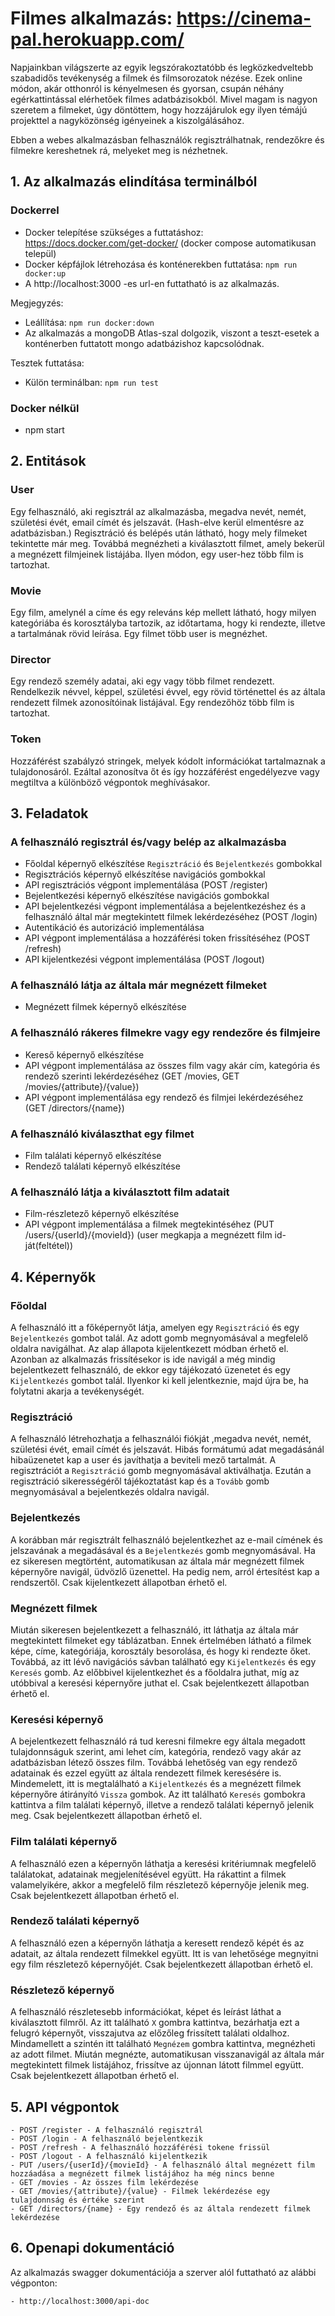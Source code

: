 # Filmes alkalmazás: https://cinema-pal.herokuapp.com/

Napjainkban világszerte az egyik legszórakoztatóbb és legközkedveltebb szabadidős tevékenység a filmek és filmsorozatok nézése.
Ezek online módon, akár otthonról is kényelmesen és gyorsan, csupán néhány egérkattintással elérhetőek filmes adatbázisokból.
Mivel magam is nagyon szeretem a filmeket, úgy döntöttem, hogy hozzájárulok egy ilyen témájú projekttel a nagyközönség igényeinek a kiszolgálásához.

Ebben a webes alkalmazásban felhasználók regisztrálhatnak, rendezőkre és filmekre kereshetnek rá, melyeket meg is nézhetnek.

## 1. Az alkalmazás elindítása terminálból

### Dockerrel

- Docker telepítése szükséges a futtatáshoz: https://docs.docker.com/get-docker/ (docker compose automatikusan települ)
- Docker képfájlok létrehozása és konténerekben futtatása: `npm run docker:up`
- A http://localhost:3000 -es url-en futtatható is az alkalmazás.

Megjegyzés:

- Leállítása: `npm run docker:down`
- Az alkalmazás a mongoDB Atlas-szal dolgozik, viszont a teszt-esetek a konténerben futtatott mongo adatbázishoz kapcsolódnak.

Tesztek futtatása:

- Külön terminálban: `npm run test`

### Docker nélkül

- npm start

## 2. Entitások

### User

Egy felhasználó, aki regisztrál az alkalmazásba, megadva nevét, nemét, születési évét, email címét és jelszavát.
(Hash-elve kerül elmentésre az adatbázisban.)
Regisztráció és belépés után látható, hogy mely filmeket tekintette már meg.
Továbbá megnézheti a kiválasztott filmet, amely bekerül a megnézett filmjeinek listájába.
Ilyen módon, egy user-hez több film is tartozhat.

### Movie

Egy film, amelynél a címe és egy releváns kép mellett látható, hogy milyen kategóriába és korosztályba tartozik, az időtartama, hogy ki rendezte, illetve a tartalmának rövid leírása.
Egy filmet több user is megnézhet.

### Director

Egy rendező személy adatai, aki egy vagy több filmet rendezett.
Rendelkezik névvel, képpel, születési évvel, egy rövid történettel és az általa rendezett filmek azonosítóinak listájával.
Egy rendezőhöz több film is tartozhat.

### Token

Hozzáférést szabályzó stringek, melyek kódolt információkat tartalmaznak a tulajdonosáról. Ezáltal azonosítva őt és így hozzáférést engedélyezve vagy megtiltva a különböző végpontok meghívásakor.

## 3. Feladatok

### A felhasználó regisztrál és/vagy belép az alkalmazásba

- Főoldal képernyő elkészítése `Regisztráció` és `Bejelentkezés` gombokkal
- Regisztrációs képernyő elkészítése navigációs gombokkal
- API regisztrációs végpont implementálása (POST /register)
- Bejelentkezési képernyő elkészítése navigációs gombokkal
- API bejelentkezési végpont implementálása a bejelentkezéshez és a felhasználó által már megtekintett filmek lekérdezéséhez (POST /login)
- Autentikáció és autorizáció implementálása
- API végpont implementálása a hozzáférési token frissítéséhez (POST /refresh)
- API kijelentkezési végpont implementálása (POST /logout)

### A felhasználó látja az általa már megnézett filmeket

- Megnézett filmek képernyő elkészítése

### A felhasználó rákeres filmekre vagy egy rendezőre és filmjeire

- Kereső képernyő elkészítése
- API végpont implementálása az összes film vagy akár cím, kategória és rendező szerinti lekérdezéséhez (GET /movies, GET /movies/{attribute}/{value})
- API végpont implementálása egy rendező és filmjei lekérdezéséhez (GET /directors/{name})

### A felhasználó kiválaszthat egy filmet

- Film találati képernyő elkészítése
- Rendező találati képernyő elkészítése

### A felhasználó látja a kiválasztott film adatait

- Film-részletező képernyő elkészítése
- API végpont implementálása a filmek megtekintéséhez (PUT /users/{userId}/{movieId}) (user megkapja a megnézett film id-ját(feltétel))

## 4. Képernyők

### Főoldal

A felhasználó itt a főképernyőt látja, amelyen egy `Regisztráció` és egy `Bejelentkezés` gombot talál.
Az adott gomb megnyomásával a megfelelő oldalra navigálhat.
Az alap állapota kijelentkezett módban érhető el. Azonban az alkalmazás frissítésekor is ide navigál a még mindig bejelentkezett felhasználó, de ekkor egy tájékozató üzenetet és egy `Kijelentkezés` gombot talál. Ilyenkor ki kell jelentkeznie, majd újra be, ha folytatni akarja a tevékenységét.

### Regisztráció

A felhasználó létrehozhatja a felhasználói fiókját ,megadva nevét, nemét, születési évét, email címét és jelszavát.
Hibás formátumú adat megadásánál hibaüzenetet kap a user és javíthatja a beviteli mező tartalmát.
A regisztrációt a `Regisztráció` gomb megnyomásával aktiválhatja.
Ezután a regisztráció sikerességéről tájékoztatást kap és a `Tovább` gomb megnyomásával a bejelentkezés oldalra navigál.

### Bejelentkezés

A korábban már regisztrált felhasználó bejelentkezhet az e-mail címének és jelszavának a megadásával és a `Bejelentkezés` gomb megnyomásával.
Ha ez sikeresen megtörtént, automatikusan az általa már megnézett filmek képernyőre navigál, üdvözlő üzenettel.
Ha pedig nem, arról értesítést kap a rendszertől.
Csak kijelentkezett állapotban érhető el.

### Megnézett filmek

Miután sikeresen bejelentkezett a felhasználó, itt láthatja az általa már megtekintett filmeket egy táblázatban.
Ennek értelmében látható a filmek képe, címe, kategóriája, korosztály besorolása, és hogy ki rendezte őket.
Továbbá, az itt lévő navigációs sávban található egy `Kijelentkezés` és egy `Keresés` gomb.
Az előbbivel kijelentkezhet és a főoldalra juthat, míg az utóbbival a keresési képernyőre juthat el.
Csak bejelentkezett állapotban érhető el.

### Keresési képernyő

A bejelentkezett felhasználó rá tud keresni filmekre egy általa megadott tulajdonnságuk szerint, ami lehet cím, kategória, rendező vagy akár az adatbázisban létező összes film.
Továbbá lehetőség van egy rendező adatainak és ezzel együtt az általa rendezett filmek keresésére is.
Mindemelett, itt is megtalálható a `Kijelentkezés` és a megnézett filmek képernyőre átirányító `Vissza` gombok.
Az itt található `Keresés` gombokra kattintva a film találati képernyő, illetve a rendező találati képernyő jelenik meg.
Csak bejelentkezett állapotban érhető el.

### Film találati képernyő

A felhasználó ezen a képernyőn láthatja a keresési kritériumnak megfelelő találatokat, adatainak megjelenítésével együtt. Ha rákattint a filmek valamelyikére, akkor a megfelelő film részletező képernyője jelenik meg.
Csak bejelentkezett állapotban érhető el.

### Rendező találati képernyő

A felhasználó ezen a képernyőn láthatja a keresett rendező képét és az adatait, az általa rendezett filmekkel együtt. Itt is van lehetősége megnyitni egy film részletező képernyőjét.
Csak bejelentkezett állapotban érhető el.

### Részletező képernyő

A felhasználó részletesebb információkat, képet és leírást láthat a kiválasztott filmről.
Az itt található `X` gombra kattintva, bezárhatja ezt a felugró képernyőt, visszajutva az előzőleg frissített találati oldalhoz.
Mindamellett a szintén itt található `Megnézem` gombra kattintva, megnézheti az adott filmet.
Miután megnézte, automatikusan visszanavigál az általa már megtekintett filmek listájához, frissítve az újonnan látott filmmel együtt.
Csak bejelentkezett állapotban érhető el.

## 5. API végpontok

```
- POST /register - A felhasználó regisztrál
- POST /login - A felhasználó bejelentkezik
- POST /refresh - A felhasználó hozzáférési tokene frissül
- POST /logout - A felhasználó kijelentkezik
- PUT /users/{userId}/{movieId} - A felhasználó által megnézett film hozzáadása a megnézett filmek listájához ha még nincs benne
- GET /movies - Az összes film lekérdezése
- GET /movies/{attribute}/{value} - Filmek lekérdezése egy tulajdonnság és értéke szerint
- GET /directors/{name} - Egy rendező és az általa rendezett filmek lekérdezése
```

## 6. Openapi dokumentáció

Az alkalmazás swagger dokumentációja a szerver alól futtatható az alábbi végponton:

```
- http://localhost:3000/api-doc
```
